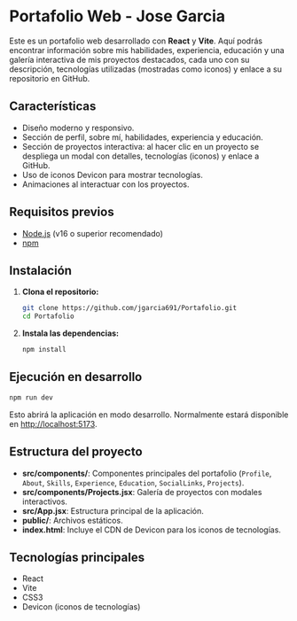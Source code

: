# Portafolio Web - Jose Garcia

Este es un portafolio web desarrollado con **React** y **Vite**. Aquí podrás encontrar información sobre mis habilidades, experiencia, educación y una galería interactiva de mis proyectos destacados, cada uno con su descripción, tecnologías utilizadas (mostradas como iconos) y enlace a su repositorio en GitHub.

## Características

- Diseño moderno y responsivo.
- Sección de perfil, sobre mí, habilidades, experiencia y educación.
- Sección de proyectos interactiva: al hacer clic en un proyecto se despliega un modal con detalles, tecnologías (iconos) y enlace a GitHub.
- Uso de iconos Devicon para mostrar tecnologías.
- Animaciones al interactuar con los proyectos.



## Requisitos previos

- [Node.js](https://nodejs.org/) (v16 o superior recomendado)
- [npm](https://www.npmjs.com/) 

## Instalación

1. **Clona el repositorio:**
   ```bash
   git clone https://github.com/jgarcia691/Portafolio.git
   cd Portafolio
   ```

2. **Instala las dependencias:**
   ```bash
   npm install
   ```

## Ejecución en desarrollo

```bash
npm run dev
```


Esto abrirá la aplicación en modo desarrollo. Normalmente estará disponible en [http://localhost:5173](http://localhost:5173).



## Estructura del proyecto

- **src/components/**: Componentes principales del portafolio (`Profile`, `About`, `Skills`, `Experience`, `Education`, `SocialLinks`, `Projects`).
- **src/components/Projects.jsx**: Galería de proyectos con modales interactivos.
- **src/App.jsx**: Estructura principal de la aplicación.
- **public/**: Archivos estáticos.
- **index.html**: Incluye el CDN de Devicon para los iconos de tecnologías.

## Tecnologías principales

- React
- Vite
- CSS3
- Devicon (iconos de tecnologías)
